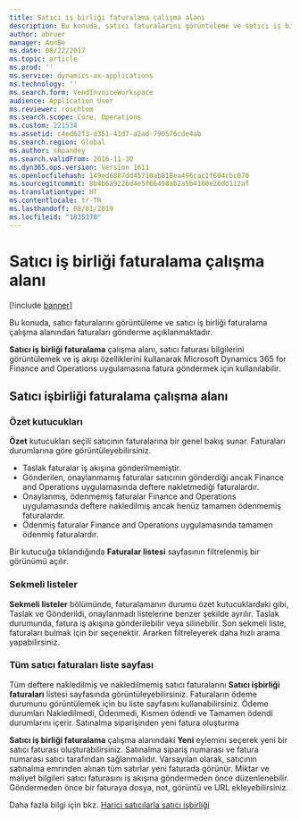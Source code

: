 ```yaml
---
title: Satıcı iş birliği faturalama çalışma alanı
description: Bu konuda, satıcı faturalarını görüntüleme ve satıcı iş birliği faturalama çalışma alanından faturaları gönderme açıklanmaktadır.
author: abruer
manager: AnnBe
ms.date: 08/22/2017
ms.topic: article
ms.prod: ''
ms.service: dynamics-ax-applications
ms.technology: ''
ms.search.form: VendInvoiceWorkspace
audience: Application User
ms.reviewer: roschlom
ms.search.scope: Core, Operations
ms.custom: 221534
ms.assetid: c4ed62f3-d351-41d7-a2ad-790576cde4ab
ms.search.region: Global
ms.author: shpandey
ms.search.validFrom: 2016-11-30
ms.dyn365.ops.version: Version 1611
ms.openlocfilehash: 149ed6887dd45710ab818ea496cac1f604cbc070
ms.sourcegitcommit: 8b4b6a9226d4e5f66498ab2a5b4160e26dd112af
ms.translationtype: HT
ms.contentlocale: tr-TR
ms.lasthandoff: 08/01/2019
ms.locfileid: "1835370"
---
```

# <a name="vendor-collaboration-invoicing-workspace"></a>Satıcı iş birliği faturalama çalışma alanı

[!include [banner](../includes/banner.md)]

Bu konuda, satıcı faturalarını görüntüleme ve satıcı iş birliği faturalama çalışma alanından faturaları gönderme açıklanmaktadır.

**Satıcı iş birliği faturalama** çalışma alanı, satıcı faturası bilgilerini görüntülemek ve iş akışı özelliklerini kullanarak Microsoft Dynamics 365 for Finance and Operations uygulamasına fatura göndermek için kullanılabilir.


<a name="vendor-collaboration-invoicing-workspace"></a>Satıcı işbirliği faturalama çalışma alanı
----------------------------------------

### <a name="summary-tiles"></a>Özet kutucukları

**Özet** kutucukları seçili satıcının faturalarına bir genel bakış sunar. Faturaları durumlarına göre görüntüleyebilirsiniz.
-   Taslak faturalar iş akışına gönderilmemiştir.
-   Gönderilen, onaylanmamış faturalar satıcının gönderdiği ancak Finance and Operations uygulamasında deftere nakletmediği faturalardır.
-   Onaylanmış, ödenmemiş faturalar Finance and Operations uygulamasında deftere nakledilmiş ancak henüz tamamen ödenmemiş faturalardır.
-   Ödenmiş faturalar Finance and Operations uygulamasında tamamen ödenmiş faturalardır.

Bir kutucuğa tıklandığında **Faturalar listesi** sayfasının filtrelenmiş bir görünümü açılır.

### <a name="tabular-lists"></a>Sekmeli listeler

**Sekmeli listeler** bölümünde, faturalamanın durumu özet kutucuklardaki gibi, Taslak ve Gönderildi, onaylanmadı listelerine benzer şekilde ayrılır. Taslak durumunda, fatura iş akışına gönderilebilir veya silinebilir. Son sekmeli liste, faturaları bulmak için bir seçenektir. Ararken filtreleyerek daha hızlı arama yapabilirsiniz.

### <a name="all-vendor-invoices-list-page"></a>Tüm satıcı faturaları liste sayfası

Tüm deftere nakledilmiş ve nakledilmemiş satıcı faturalarını **Satıcı işbirliği faturaları** listesi sayfasında görüntüleyebilirsiniz. Faturaların ödeme durumunu görüntülemek için bu liste sayfasını kullanabilirsiniz. Ödeme durumları Nakledilmedi, Ödenmedi, Kısmen ödendi ve Tamamen ödendi durumlarını içerir.
Satınalma siparişinden yeni fatura oluşturma

**Satıcı iş birliği faturalama** çalışma alanındaki **Yeni** eylemini seçerek yeni bir satıcı faturası oluşturabilirsiniz. Satınalma sipariş numarası ve fatura numarası satıcı tarafından sağlanmalıdır. Varsayılan olarak, satıcının satınalma emrinden alınan tüm satırlar yeni faturada görünür. Miktar ve maliyet bilgileri satıcı faturasını iş akışına göndermeden önce düzenlenebilir. Göndermeden önce bir faturaya dosya, not, görüntü ve URL ekleyebilirsiniz.

Daha fazla bilgi için bkz. [Harici satıcılarla satıcı işbirliği](../../supply-chain/procurement/vendor-collaboration-work-external-vendors.md)



